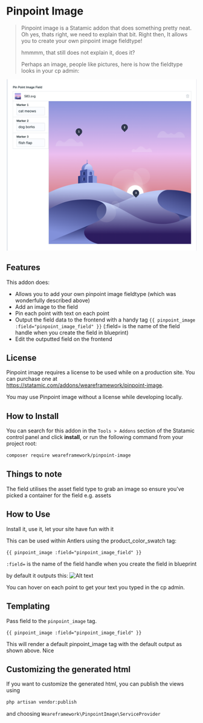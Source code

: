 # Pinpoint Image

> Pinpoint image is a Statamic addon that does something pretty neat. Oh yes, thats right, we need to explain that bit.
> Right then, It allows you to create your own pinpoint image fieldtype! 
> 
> hmmmm, that still does not explain it, does it?
> 
> Perhaps an image, people like pictures, here is how the fieldtype looks in your cp admin:

![Alt text](assets/pinpoint-img-cp.png "Optional title")

## Features

This addon does:

- Allows you to add your own pinpoint image fieldtype (which was wonderfully described above)
- Add an image to the field
- Pin each point with text on each point
- Output the field data to the frontend with a handy tag ```{{ pinpoint_image :field="pinpoint_image_field" }}``` (:field= is the name of the field handle when you create the field in blueprint)
- Edit the outputted field on the frontend


## License
Pinpoint image requires a license to be used while on a production site.
You can purchase one at https://statamic.com/addons/weareframework/pinpoint-image.

You may use Pinpoint image without a license while developing locally.

## How to Install

You can search for this addon in the `Tools > Addons` section of the Statamic control panel and click **install**, or run the following command from your project root:

``` bash
composer require weareframework/pinpoint-image
```

## Things to note
The field utilises the asset field type to grab an image so ensure you've picked a container for the field e.g. assets

## How to Use

Install it, use it, let your site have fun with it

This can be used within Antlers using the product_color_swatch tag:

```twig
{{ pinpoint_image :field="pinpoint_image_field" }}
```
```:field=``` is the name of the field handle when you create the field in blueprint

by default it outputs this:
![Alt text](assets/pinpoint-img-front.png "Optional title")

You can hover on each point to get your text you typed in the cp admin.

## Templating

Pass field to the `pinpoint_image` tag.

```twig
{{ pinpoint_image :field="pinpoint_image_field" }}
```

This will render a default pinpoint_image tag with the default output as shown above. Nice

## Customizing the generated html

If you want to customize the generated html, you can publish the views using

```bash
php artisan vendor:publish
```

and choosing `Weareframework\PinpointImage\ServiceProvider`

